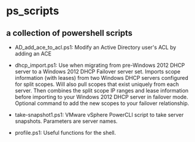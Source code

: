 ps_scripts
==========

a collection of powershell scripts
----------------------------------

+ AD_add_ace_to_acl.ps1: Modify an Active Directory user's ACL by adding an ACE

+ dhcp_import.ps1: Use when migrating from pre-Windows 2012 DHCP server to a Windows 2012 DHCP Failover server set.  Imports scope information (with leases) from two Windows DHCP servers configured for split scopes.  Will also pull scopes that exist uniquely from each server.  Then combines the split scope IP ranges and lease information before importing to your Windows 2012 DHCP server in failover mode.  Optional command to add the new scopes to your failover relationship.

+ take-snapshot1.ps1: VMware vSphere PowerCLI script to take server snapshots.  Parameters are server names.

+ profile.ps1: Useful functions for the shell.
